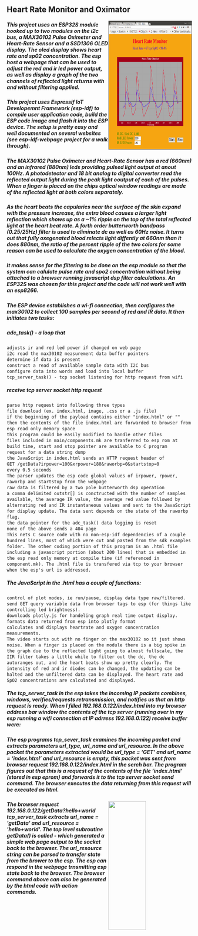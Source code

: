 ## Heart Rate Monitor and Oximator
<img align="right" width="45%" height="350" src="hr.png"></img>
##### This project uses an ESP32S module hooked up to two modules on the i2c bus, a MAX30102 Pulse Oximeter and Heart-Rate Sensor and a SSD1306 OLED display. The oled display shows heart rate and sp02 concentration. The esp host a webpage that can be used to adjust the red and ir led power output, as well as display a graph of the two channels of reflected light returns with and without filtering applied.
##### This project uses Espressif IoT Developemnt Framework (esp-idf) to compile user application code, build the ESP code image and flash it into the ESP device. The setup is pretty easy and well documented on several websites (see esp-idf-webpage project for a walk through).
##### The MAX30102 Pulse Oximeter and Heart-Rate Sensor has a red (660nm) and an infrared (880nm) leds providing pulsed light output at anout 100Hz. A photodetector and 18 bit analog to digital converter read the reflected output light during the peak light ooutput of each of the pulses. When a finger is placed on the chips optical window readings are made of the reflected light at both colors separately. 
##### As the heart beats the capularies near the surface of the skin expand with the pressure increase, the extra blood causes a larger light reflection which shows up as a ~1% ripple on the top of the total reflected light at the heart beat rate. A forth order butterworth bandpass (0.25/25Hz) filter is used to eliminate dc as well as 60Hz noise. It turns out that fully oxegenated blood relects light diffently at 660nm than it does 880nm, the ratio of the percent ripple of the two colors for some reason can be used to calculate the oxygen concentration of the blood.
##### It makes sense for the filtering to be done on the esp module so that the system can calulate pulse rate and spo2 concentration without being attached to a browser running javascript dsp filter calculations. An ESP32S was chosen for this project and the code will not work well with an esp8266.

##### The ESP device establishes a wi-fi connection, then configures the max30102 to collect 100 samples per second of red and IR data. It then initiates two tasks:
##### adc_task() - a loop that
```
adjusts ir and red led power if changed on web page
i2c read the max30102 measurement data buffer pointers
determine if data is present
construct a read of available sample data with I2C bus
configure data into words and load into local buffer
tcp_server_task() - tcp socket listening for http request from wifi
```
##### receive tcp server socket http request
```
parse http request into following three types
file download (ex. index.html, image, .css or a .js file)
if the beginning of the payload contains either "index.html" or "" then the contents of the file index.html are forwarded to browser from esp read only memory space
this program could be easily modified to handle other files
files included in main/components.mk are tranferred to esp rom at build time, start and stop pointer are available to C program
request for a data string dump
the JavaScript in index.html sends an HTTP request header of
GET /getData?irpower=100&xrpower=180&raworbp=0&startstop=0
every 0.5 seconds
The parser updates the esp code global values of irpower, rpower, raworbp and startstop from the webpage
raw data is filtered by a two pole butterworth dsp operation
a comma delimited outstr[] is conctructed with the number of samples available, the average IR value, the average red value followed by alternating red and IR instantaneous values and sent to the JavaScript for display update. The data sent depends on the state of the raworbp flag.
the data pointer for the adc_task() data logging is reset
none of the above sends a 404 page
This nets C source code with no non-esp-idf dependencies of a couple hundred lines, most of which were cut and pasted from the sdk examples folder. The other coding portion of this program is an .html file including a javascript portion (about 200 lines) that is embedded in the esp read only memory at compile time (if referenced in component.mk). The .html file is transfered via tcp to your browser when the esp's url is addressed.
```
##### The JavaScript in the .html has a couple of functions:
```
control of plot modes, ie run/pause, display data type raw/filtered.
send GET query variable data from browser tags to esp (for things like controlling led brightness).
downloads plotly.js for handeling graph real time output display.
formats data returned from esp into plotly format
calculates and displays heartrate and oxygen concentration measurements.
The video starts out with no finger on the max30102 so it just shows noise. When a finger is placed on the module there is a big spike in the graph due to the reflected light going to almost fullscale, the IIR filter takes a little while to filter out the dc, the dc autoranges out, and the heart beats show up pretty clearly. The intensity of red and ir diodes can be changed, the updating can be halted and the unfiltered data can be displayed. The heart rate and SpO2 concentrations are calculated and displayed.
```

##### The tcp_server_task in the esp takes the incoming IP packets combines, windows, verifies/requests retransmission, and notifies us that an http request is ready. When I filled 192.168.0.122/index.html into my browser address bar window the contents of the tcp server (running over in my esp running a wifi connection at IP adrress 192.168.0.122) receive buffer were:

##### The esp programs tcp_sever_task examines the incoming packet and extracts parameters url_type, url_name and url_resource. In the above packet the parameters extracted would be url_type = ‘GET’ and url_name = ‘index.html’ and url_resource is empty, this packet was sent from browser request 192.168.0.122/index.html in the serch bar. The program figures out that this is a request of the contents of the file ‘index.html’ (stored in esp eprom) and forwards it to the tcp server socket send command. The browser executes the data returning from this request will be executed as html.
<img align="right" width="45%" height="350" src="hr.mp4"></img>
##### The browser request 192.168.0.122/getData?hello+world tcp_server_task extracts url_name = 'getData' and url_resource = 'hello+world'. The top level subroutine getData() is called - which generated a simple web page output to the socket back to the browser. The url_resource string can be parsed to transfer state from the brower to the esp. The esp can respond in the webpage trnsmitting esp state back to the browser. The browser command above can also be generated by the html code with action commands.
